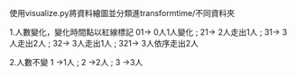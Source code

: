 使用visualize.py將資料繪圖並分類進transformtime/不同資料夾

1.人數變化，變化時間點以紅線標記
   01-> 0人1人變化 ;
   21-> 2人走出1人 ;
   31-> 3人走出2人 ;
   32-> 3人走出1人 ;
   321-> 3人依序走出2人


2.人數不變
  1 ->1人 ; 2 ->2人 ; 3 ->3人 

